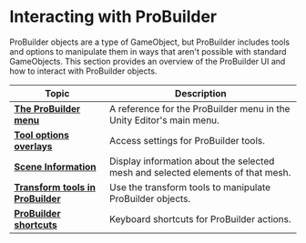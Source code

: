 #  Interacting with ProBuilder

ProBuilder objects are a type of GameObject, but ProBuilder includes tools and options to manipulate them in ways that aren't possible with standard GameObjects. This section provides an overview of the ProBuilder UI and how to interact with ProBuilder objects.

| **Topic** | **Description** |
| --- | --- |
| [**The ProBuilder menu**](menu.md) | A reference for the ProBuilder menu in the Unity Editor's main menu. |
| [**Tool options overlays**](tool-options-overlay.md) | Access settings for ProBuilder tools. |
| [**Scene Information**](Scene_Information.md) | Display information about the selected mesh and selected elements of that mesh. |
| [**Transform tools in ProBuilder**](Transform_Tools.md) | Use the transform tools to manipulate ProBuilder objects. |
| [**ProBuilder shortcuts**](hotkeys.md) | Keyboard shortcuts for ProBuilder actions. |
